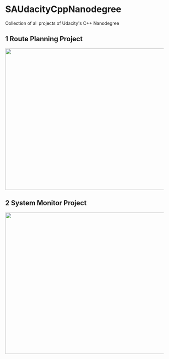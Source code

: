 # SAUdacityCppNanodegree
Collection of all projects of Udacity's C++ Nanodegree

## 1 Route Planning Project

<img src="RoutePlanning/images/map.png" width="600" height="450" />

## 2 System Monitor Project

<img src="SystemMonitor/images/monitor.png" width="600" height="450" />
